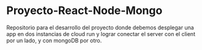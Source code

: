 # Proyecto-React-Node-Mongo
Repositorio para el desarrollo del proyecto donde debemos desplegar una app en dos instancias de cloud run y lograr conectar el server con el client por un lado, y con mongoDB por otro.
